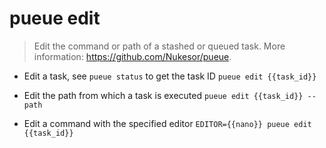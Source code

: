 # pueue edit
> Edit the command or path of a stashed or queued task.
> More information: <https://github.com/Nukesor/pueue>.

- Edit a task, see `pueue status` to get the task ID
`pueue edit {{task_id}}`

- Edit the path from which a task is executed
`pueue edit {{task_id}} --path`

- Edit a command with the specified editor
`EDITOR={{nano}} pueue edit {{task_id}}`
